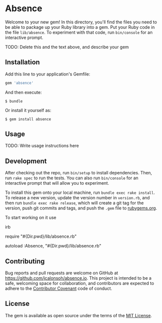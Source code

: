 # Absence

Welcome to your new gem! In this directory, you'll find the files you need to be able to package up your Ruby library into a gem. Put your Ruby code in the file `lib/absence`. To experiment with that code, run `bin/console` for an interactive prompt.

TODO: Delete this and the text above, and describe your gem

## Installation

Add this line to your application's Gemfile:

```ruby
gem 'absence'
```

And then execute:

    $ bundle

Or install it yourself as:

    $ gem install absence

## Usage

TODO: Write usage instructions here

## Development

After checking out the repo, run `bin/setup` to install dependencies. Then, run `rake spec` to run the tests. You can also run `bin/console` for an interactive prompt that will allow you to experiment.

To install this gem onto your local machine, run `bundle exec rake install`. To release a new version, update the version number in `version.rb`, and then run `bundle exec rake release`, which will create a git tag for the version, push git commits and tags, and push the `.gem` file to [rubygems.org](https://rubygems.org).

To start working on it use

irb 

require "#{Dir.pwd}/lib/absence.rb"

autoload :Absence, "#{Dir.pwd}/lib/absence.rb"


## Contributing

Bug reports and pull requests are welcome on GitHub at https://github.com/jcalonsoh/absence.io. This project is intended to be a safe, welcoming space for collaboration, and contributors are expected to adhere to the [Contributor Covenant](http://contributor-covenant.org) code of conduct.


## License

The gem is available as open source under the terms of the [MIT License](http://opensource.org/licenses/MIT).

